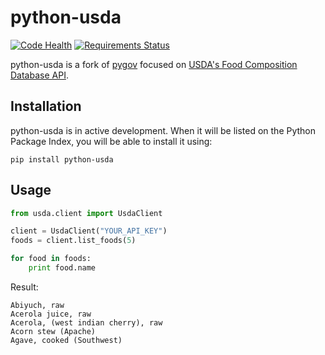 # python-usda

[![Code Health](https://landscape.io/github/Lucidiot/python-usda/master/landscape.svg?style=flat)](https://landscape.io/github/Lucidiot/python-usda/master) [![Requirements Status](https://requires.io/github/Lucidiot/python-usda/requirements.svg?branch=master)](https://requires.io/github/Lucidiot/python-usda/requirements/?branch=master)

python-usda is a fork of [pygov](https://pypi.org/project/pygov/) focused on [USDA's Food Composition Database API](http://ndb.nal.usda.gov/ndb/doc/).

## Installation

python-usda is in active development. When it will be listed on the Python Package Index, you will be able to install it using:

```
pip install python-usda
```

## Usage

``` python
from usda.client import UsdaClient

client = UsdaClient("YOUR_API_KEY")
foods = client.list_foods(5)

for food in foods:
    print food.name
```

Result:

```
Abiyuch, raw
Acerola juice, raw
Acerola, (west indian cherry), raw
Acorn stew (Apache)
Agave, cooked (Southwest)
```
